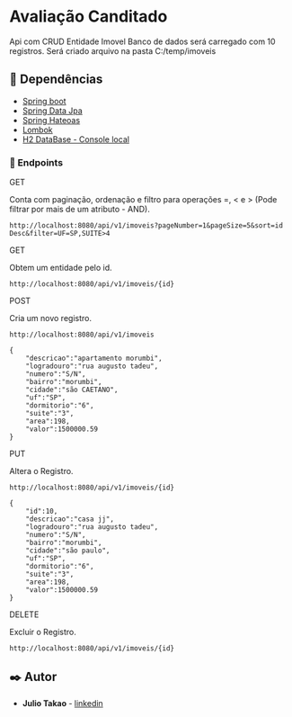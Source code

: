 # Avaliação Canditado

Api com CRUD Entidade Imovel
Banco de dados será carregado com 10 registros. Será criado arquivo na pasta C:/temp/imoveis

## 🚀 Dependências

* [Spring boot](https://spring.io/projects/spring-boot)
* [Spring Data Jpa](https://spring.io/projects/spring-data-jpa)
* [Spring Hateoas](https://spring.io/projects/spring-hateoas)
* [Lombok](https://projectlombok.org/)
* [H2 DataBase - Console local](http://localhost:8080/h2)


### 🔧 Endpoints

GET

Conta com paginação, ordenação e filtro para operações =, < e > (Pode filtrar por mais de um atributo - AND).

```
http://localhost:8080/api/v1/imoveis?pageNumber=1&pageSize=5&sort=id Desc&filter=UF=SP,SUITE>4
```

GET

Obtem um entidade pelo id.

```
http://localhost:8080/api/v1/imoveis/{id}
```

POST

Cria um novo registro.

```
http://localhost:8080/api/v1/imoveis

{
	"descricao":"apartamento morumbi",
	"logradouro":"rua augusto tadeu",
	"numero":"S/N",
	"bairro":"morumbi",
	"cidade":"são CAETANO",
	"uf":"SP",
	"dormitorio":"6",
	"suite":"3",
	"area":198,
	"valor":1500000.59
}
```

PUT

Altera o Registro.

```
http://localhost:8080/api/v1/imoveis/{id}

{
	"id":10,
	"descricao":"casa jj",
	"logradouro":"rua augusto tadeu",
	"numero":"S/N",
	"bairro":"morumbi",
	"cidade":"são paulo",
	"uf":"SP",
	"dormitorio":"6",
	"suite":"3",
	"area":198,
	"valor":1500000.59
}
```

DELETE

Excluir o Registro.

```
http://localhost:8080/api/v1/imoveis/{id}
```

## ✒️ Autor
* **Julio Takao** - [linkedin](https://www.linkedin.com/in/julio-takao-umezu-junior-3168b899)